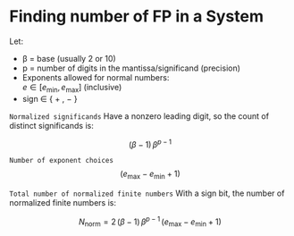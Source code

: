 # Finding number of FP in a System

Let:
- β = base (usually 2 or 10)  
- p = number of digits in the mantissa/significand (precision)  
- Exponents allowed for normal numbers:  
$e \in [e_{\min}, e_{\max}]$ (inclusive)  
- sign ∈ { + , − }


`Normalized significands`
Have a nonzero leading digit, so the count of distinct significands is:

$$
(\beta - 1)\,\beta^{p - 1}
$$

`Number of exponent choices`
$$
(e_{\max} - e_{\min} + 1)
$$

`Total number of normalized finite numbers`
With a sign bit, the number of normalized finite numbers is:

$$
N_{\text{norm}} = 2\,(\beta - 1)\,\beta^{p - 1}\,(e_{\max} - e_{\min} + 1)
$$

